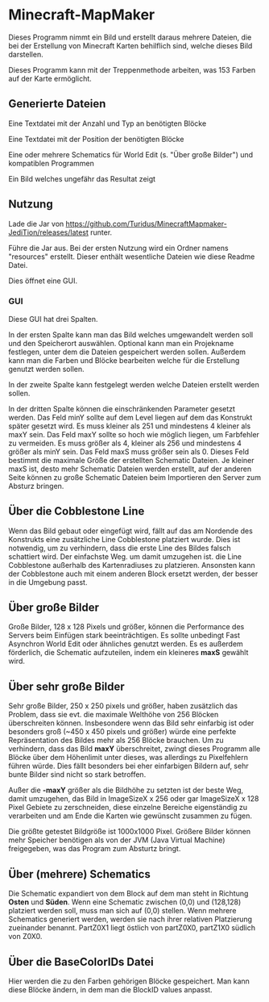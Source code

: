 # Minecraft-MapMaker


Dieses Programm nimmt ein Bild und erstellt daraus mehrere Dateien, die bei der Erstellung von Minecraft Karten behilflich sind, welche dieses Bild darstellen.

Dieses Programm kann mit der Treppenmethode arbeiten, was 153 Farben auf der Karte ermöglicht.

## Generierte Dateien

Eine Textdatei mit der Anzahl und Typ an benötigten Blöcke

Eine Textdatei mit der Position der benötigten Blöcke

Eine oder mehrere Schematics für World Edit (s. "Über große Bilder") und kompatiblen Programmen

Ein Bild welches ungefähr das Resultat zeigt

## Nutzung

Lade die Jar von https://github.com/Turidus/MinecraftMapmaker-JediTion/releases/latest runter.

Führe die Jar aus. Bei der ersten Nutzung wird ein Ordner namens "resources" erstellt. Dieser enthält wesentliche Dateien
wie diese Readme Datei. 

Dies öffnet eine GUI.

### GUI

Diese GUI hat drei Spalten.

In der ersten Spalte kann man das Bild welches umgewandelt werden soll und den Speicherort auswählen. Optional kann man ein Projekname festlegen,
unter dem die Dateien gespeichert werden sollen. Außerdem kann man die Farben und Blöcke bearbeiten welche für die Erstellung genutzt werden sollen.

In der zweite Spalte kann festgelegt werden welche Dateien erstellt werden sollen.

In der dritten Spalte können die einschränkenden Parameter gesetzt werden.
Das Feld minY sollte auf dem Level liegen auf dem das Konstrukt später gesetzt wird. Es muss kleiner als 251 und mindestens 4 kleiner als maxY sein.
Das Feld maxY sollte so hoch wie möglich liegen, um Farbfehler zu vermeiden. Es muss größer als 4, kleiner als 256 und mindestens 4 größer als minY sein.
Das Feld maxS muss größer sein als 0. Dieses Feld bestimmt die maximale Größe der erstellten Schematic Dateien. Je kleiner maxS ist, 
desto mehr Schematic Dateien werden erstellt, auf der anderen Seite können zu große Schematic Dateien beim Importieren den Server zum Absturz bringen. 


## Über die Cobblestone Line
Wenn das Bild gebaut oder eingefügt wird, fällt auf das am Nordende des Konstrukts eine zusätzliche Line Cobblestone platziert wurde.
Dies ist notwendig, um zu verhindern, dass die erste Line des Bildes falsch schattiert wird.
Der einfachste Weg. um damit umzugehen ist. die Line Cobblestone außerhalb des Kartenradiuses zu platzieren. Ansonsten kann 
der Cobblestone auch mit einem anderen Block ersetzt werden, der besser in die Umgebung passt.

## Über große Bilder
Große Bilder, 128 x 128 Pixels und größer, können die Performance des Servers beim Einfügen stark beeinträchtigen.
Es sollte unbedingt Fast Asynchron World Edit oder ähnliches genutzt werden. Es es außerdem förderlich, die Schematic aufzuteilen,
indem ein kleineres **maxS** gewählt wird.

## Über sehr große Bilder
Sehr große Bilder, 250 x 250 pixels und größer, haben zusätzlich das Problem, dass sie evt. die maximale Welthöhe von 256
Blöcken überschreiten können. Insbesondere wenn das Bild sehr einfarbig ist oder besonders groß (~450 x 450 pixels und größer)
würde eine perfekte Repräsentation des Bildes mehr als 256 Blöcke brauchen. Um zu verhindern, dass das Bild **maxY** überschreitet, zwingt dieses Programm alle Blöcke über dem Höhenlimit unter dieses, was allerdings zu Pixelfehlern führen würde.
Dies fällt besonders bei eher einfarbigen Bildern auf, sehr bunte Bilder sind nicht so stark betroffen.

Außer die **-maxY** größer als die Bildhöhe zu setzten ist der beste Weg, damit umzugehen, das Bild in ImageSizeX x 256 oder gar
ImageSizeX x 128 Pixel Gebiete zu zerschneiden, diese einzelne Bereiche eigenständig zu verarbeiten und am Ende die Karten wie gewünscht
zusammen zu fügen.

Die größte getestet Bildgröße ist 1000x1000 Pixel. Größere Bilder können mehr Speicher benötigen als von der JVM
(Java Virtual Machine) freigegeben, was das Program zum Absturtz bringt.


## Über (mehrere) Schematics
Die Schematic expandiert von dem Block auf dem man steht in Richtung **Osten** und **Süden**. Wenn eine Schematic zwischen (0,0)
und (128,128) platziert werden soll, muss man sich auf (0,0) stellen. Wenn mehrere Schematics generiert werden, werden sie
nach ihrer relativen Platzierung zueinander benannt. PartZ0X1 liegt östlich von partZ0X0, 
partZ1X0 südlich von Z0X0.

## Über die BaseColorIDs Datei
Hier werden die zu den Farben gehörigen Blöcke gespeichert. Man kann diese Blöcke ändern, in dem man die BlockID values anpasst.
